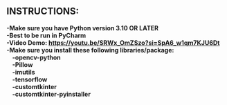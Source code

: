 ## INSTRUCTIONS:  
**-Make sure you have Python version 3.10 OR LATER  
-Best to be run in PyCharm  
-Video Demo: https://youtu.be/SRWx_OmZSzo?si=SpA6_w1qm7KJU6Dt  
-Make sure you install these following libraries/package:  
 &nbsp; &nbsp; -opencv-python  
 &nbsp; &nbsp; -Pillow  
 &nbsp; &nbsp; -imutils  
 &nbsp; &nbsp; -tensorflow  
 &nbsp; &nbsp; -customtkinter  
 &nbsp; &nbsp; -customtkinter-pyinstaller**
